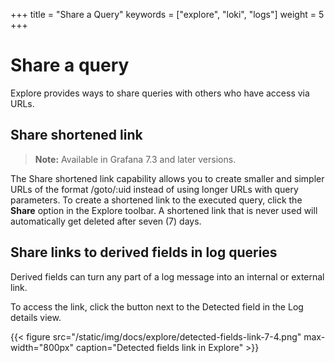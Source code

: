 +++
title = "Share a Query"
keywords = ["explore", "loki", "logs"]
weight = 5
+++

# Share a query

Explore provides ways to share queries with others who have access via URLs.

## Share shortened link

> **Note:** Available in Grafana 7.3 and later versions.

The Share shortened link capability allows you to create smaller and simpler URLs of the format /goto/:uid instead of using longer URLs with query parameters. To create a shortened link to the executed query, click the **Share** option in the Explore toolbar. A shortened link that is never used will automatically get deleted after seven (7) days.

## Share links to derived fields in log queries

Derived fields can turn any part of a log message into an internal or external link.

To access the link, click the button next to the Detected field in the Log details view.

{{< figure src="/static/img/docs/explore/detected-fields-link-7-4.png" max-width="800px" caption="Detected fields link in Explore" >}}
